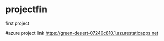 # projectfin
first project

#azure project link https://green-desert-07240c810.1.azurestaticapps.net
